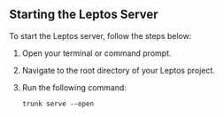 ## Starting the Leptos Server

To start the Leptos server, follow the steps below:

1. Open your terminal or command prompt.
2. Navigate to the root directory of your Leptos project.
3. Run the following command:

   ```shell
   trunk serve --open
